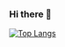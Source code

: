 ### Hi there 👋

[![Top Langs](https://github-readme-stats.vercel.app/api/top-langs/?username=fordalex&langs_count=8)](https://github.com/anuraghazra/github-readme-stats)
